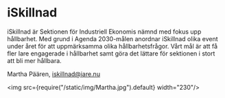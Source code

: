 # iSkillnad

iSkillnad är Sektionen för Industriell Ekonomis nämnd med fokus upp hållbarhet. Med grund i Agenda 2030-målen anordnar iSkillnad olika event under året för att uppmärksamma olika hållbarhetsfrågor. Vårt mål är att få fler Iare engagerade i hållbarhet samt göra det lättare för sektionen i stort att bli mer hållbara.

Martha Päären, iskillnad@iare.nu

<img src={require("/static/img/Martha.jpg").default} width="230"/>